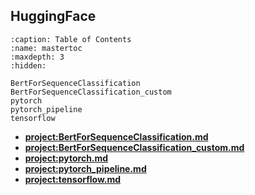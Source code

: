 ## HuggingFace

```{toctree}
:caption: Table of Contents
:name: mastertoc
:maxdepth: 3
:hidden:

BertForSequenceClassification
BertForSequenceClassification_custom
pytorch
pytorch_pipeline
tensorflow
```

- **<project:BertForSequenceClassification.md>**
- **<project:BertForSequenceClassification_custom.md>**
- **<project:pytorch.md>**
- **<project:pytorch_pipeline.md>**
- **<project:tensorflow.md>**
